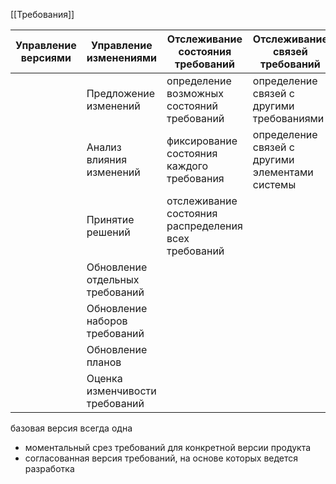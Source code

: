 
[[Требования]]

| Управление версиями | Управление изменениями          | Отслеживание состояния требований                    | Отслеживание связей требований                  |
| ------------------- | ------------------------------- | ---------------------------------------------------- | ----------------------------------------------- |
|                     | Предложение изменений           | определение возможных состояний требований           | определение связей с другими требованиями       |
|                     | Анализ влияния изменений        | фиксирование состояния каждого требования            | определение связей с другими элементами системы |
|                     | Принятие решений                | отслеживание состояния распределения всех требований |                                                 |
|                     | Обновление отдельных требований |                                                      |                                                 |
|                     | Обновление наборов требований   |                                                      |                                                 |
|                     | Обновление планов               |                                                      |                                                 |
|                     | Оценка изменчивости требований  |                                                      |                                                 |

базовая версия всегда одна
- моментальный срез требований для конкретной версии продукта
- согласованная версия требований, на основе которых ведется разработка